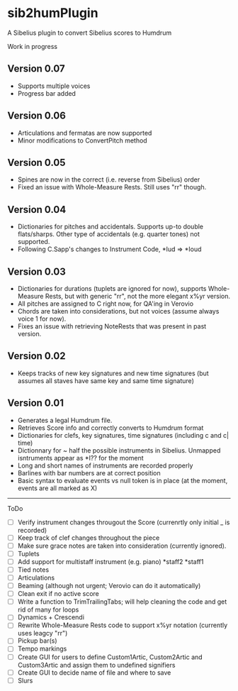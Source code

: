 # sib2humPlugin
A Sibelius plugin to convert Sibelius scores to Humdrum

Work in progress

## Version 0.07
* Supports multiple voices
* Progress bar added

## Version 0.06
* Articulations and fermatas are now supported
* Minor modifications to ConvertPitch method

## Version 0.05
* Spines are now in the correct (i.e. reverse from Sibelius) order
* Fixed an issue with Whole-Measure Rests. Still uses "rr" though.

## Version 0.04
* Dictionaries for pitches and accidentals. Supports up-to double flats/sharps. Other type of accidentals (e.g. quarter tones) not supported.
* Following C.Sapp's changes to Instrument Code, \*Iud   => \*Ioud

## Version 0.03

* Dictionaries for durations (tuplets are ignored for now), supports Whole-Measure Rests, but with generic "rr", not the more elegant x%yr version.
* All pitches are assigned to C right now, for QA'ing in Verovio
* Chords are taken into considerations, but not voices (assume always voice 1 for now).
* Fixes an issue with retrieving NoteRests that was present in past version.

## Version 0.02

* Keeps tracks of new key signatures and new time signatures (but assumes all staves have same key and same time signature)

## Version 0.01

 * Generates a legal Humdrum file.
 * Retrieves Score info and correctly converts to Humdrum format
 * Dictionaries for clefs, key signatures, time signatures (including c and c| time)
 * Dictionnary for ~ half the possible instruments in Sibelius. Unmapped isntruments appear as \*I?? for the moment
 * Long and short names of instruments are recorded properly
 * Barlines with bar numbers are at correct position
 * Basic syntax to evaluate events vs null token is in place (at the moment, events are all marked as X)

----------------------------------------------------

ToDo
- [ ] Verify instrument changes througout the Score (currenrtly only initial _ is recorded)
- [ ] Keep track of clef changes throughout the piece
- [ ] Make sure grace notes are taken into consideration (currently ignored).
- [ ] Tuplets
- [ ] Add support for multistaff instrument (e.g. piano) \*staff2	\*staff1 
- [ ] Tied notes
- [ ] Articulations
- [ ] Beaming (although not urgent; Verovio can do it automatically)
- [ ] Clean exit if no active score
- [ ] Write a function to TrimTrailingTabs; will help cleaning the code and get rid of many for loops
- [ ] Dynamics + Crescendi
- [ ] Rewrite Whole-Measure Rests code to support x%yr notation (currently uses leagcy "rr")
- [ ] Pickup bar(s)
- [ ] Tempo markings
- [ ] Create GUI for users to define Custom1Artic, Custom2Artic and Custom3Artic and assign them to undefined signifiers
- [ ] Create GUI to decide name of file and where to save
- [ ] Slurs
